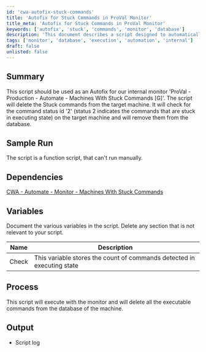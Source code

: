 ```yaml
---
id: 'cwa-autofix-stuck-commands'
title: 'Autofix for Stuck Commands in ProVal Monitor'
title_meta: 'Autofix for Stuck Commands in ProVal Monitor'
keywords: ['autofix', 'stuck', 'commands', 'monitor', 'database']
description: 'This document describes a script designed to automatically fix issues with stuck commands in the ProVal monitor. It identifies and deletes commands that are stuck in an executing state, ensuring smoother operation of the monitoring system.'
tags: ['monitor', 'database', 'execution', 'automation', 'internal']
draft: false
unlisted: false
---
```

## Summary

This script should be used as an Autofix for our internal monitor 'ProVal - Production - Automate - Machines With Stuck Commands [G]'. The script will delete the Stuck commands from the target machine. It will check for the command status id '2' (status 2 indicates the commands that are stuck in executing state) on the target machine and will remove them from the database.

## Sample Run

The script is a function script, that can't run manually.

## Dependencies

[CWA - Automate - Monitor - Machines With Stuck Commands](https://proval.itglue.com/DOC-5078775-12419536)

## Variables

Document the various variables in the script. Delete any section that is not relevant to your script.

| Name  | Description                                                                                     |
|-------|-------------------------------------------------------------------------------------------------|
| Check | This variable stores the count of commands detected in executing state                          |

## Process

This script will execute with the monitor and will delete all the executable commands from the database of the machine.

## Output

- Script log

